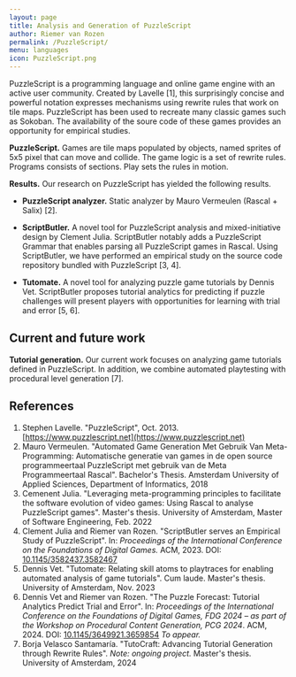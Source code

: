 ```yaml
---
layout: page
title: Analysis and Generation of PuzzleScript
author: Riemer van Rozen
permalink: /PuzzleScript/
menu: languages
icon: PuzzleScript.png
---
```

PuzzleScript is a programming language and online game engine 
with an active user community.
Created by Lavelle [1], this surprisingly concise and powerful notation
expresses mechanisms using rewrite rules that work on tile maps.
PuzzleScript has been used to recreate
many classic games such as Sokoban.
The availability of the soure code
of these games provides an
opportunity for empirical studies. 

**PuzzleScript.**
Games are tile maps populated by objects, named sprites of 5x5 pixel that can move and collide.
The game logic is a set of rewrite rules.
Programs consists of sections.
Play sets the rules in motion.

**Results.**
Our research on PuzzleScript has yielded the following results. 

* **PuzzleScript analyzer.**  Static analyzer by Mauro Vermeulen (Rascal + Salix) [2].

* **ScriptButler.** A novel tool for PuzzleScript analysis and mixed-initiative design by Clement Julia. ScriptButler notably adds a PuzzleScript Grammar that enables parsing all PuzzleScript games in Rascal.
Using ScriptButler, we have performed an empirical study on the source code repository bundled with PuzzleScript [3, 4].

* **Tutomate.** A novel tool for analyzing puzzle game tutorials by Dennis Vet. ScriptButler proposes tutorial analytics for predicting if puzzle challenges will present players with opportunities for learning with trial and error [5, 6].

## Current and future work
**Tutorial generation.** Our current work focuses on analyzing game tutorials defined in PuzzleScript.
In addition, we combine automated playtesting with procedural level generation [7].

## References
1. Stephen Lavelle. "PuzzleScript", Oct. 2013. [https://www.puzzlescript.net](https://www.puzzlescript.net)
2. Mauro Vermeulen. "Automated Game Generation Met Gebruik Van Meta-Programming: Automatische generatie van games in de open source programmeertaal PuzzleScript met gebruik van de Meta Programmeertaal Rascal". Bachelor's Thesis. Amsterdam University of Applied Sciences, Department of Informatics, 2018
3. Cemenent Julia. "Leveraging meta-programming principles to facilitate the software evolution of video games: Using Rascal to analyse PuzzleScript games". Master's thesis. University of Amsterdam, Master of Software Engineering, Feb. 2022
4. Clement Julia and Riemer van Rozen. "ScriptButler serves an Empirical Study of PuzzleScript". In: *Proceedings of the International Conference on the Foundations of Digital Games.* ACM, 2023. DOI: [10.1145/3582437.3582467](https://doi.org/10.1145/3582437.3582467)
5. Dennis Vet. "Tutomate: Relating skill atoms to playtraces for enabling automated analysis of game tutorials". Cum laude. Master's thesis. University of Amsterdam, Nov. 2023
6. Dennis Vet and Riemer van Rozen. "The Puzzle Forecast: Tutorial Analytics Predict Trial and Error". In: *Proceedings of the International Conference on the Foundations of Digital Games, FDG 2024 – as part of the Workshop on Procedural Content Generation, PCG 2024*. ACM, 2024. DOI: [10.1145/3649921.3659854](https://doi.org/10.1145/3649921.3659854) *To appear.*
7. Borja Velasco Santamaría. "TutoCraft: Advancing Tutorial Generation through Rewrite Rules". *Note: ongoing project.* Master's thesis. University of Amsterdam, 2024